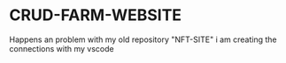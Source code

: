 # CRUD-FARM-WEBSITE
Happens an problem with my old repository "NFT-SITE" i am creating the connections with my vscode 
